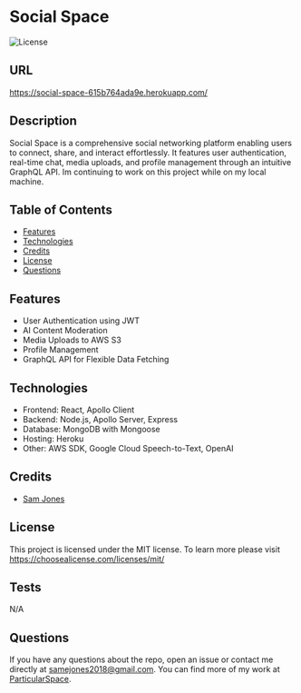 # Social Space

![License](https://img.shields.io/badge/license-ISC-blue.svg)

## URL

https://social-space-615b764ada9e.herokuapp.com/

## Description

Social Space is a comprehensive social networking platform enabling users to connect, share, and interact effortlessly. It features user authentication, real-time chat, media uploads, and profile management through an intuitive GraphQL API. Im continuing to work on this project while on my local machine.

## Table of Contents

- [Features](#features)
- [Technologies](#technologies)
- [Credits](#credits)
- [License](#license)
- [Questions](#questions)

## Features

- User Authentication using JWT
- AI Content Moderation
- Media Uploads to AWS S3
- Profile Management
- GraphQL API for Flexible Data Fetching

## Technologies

- Frontend: React, Apollo Client
- Backend: Node.js, Apollo Server, Express
- Database: MongoDB with Mongoose
- Hosting: Heroku
- Other: AWS SDK, Google Cloud Speech-to-Text, OpenAI

## Credits

- [Sam Jones](https://github.com/ParticularSpace)

## License

This project is licensed under the MIT license. To learn more please visit https://choosealicense.com/licenses/mit/

## Tests

N/A

## Questions

If you have any questions about the repo, open an issue or contact me directly at [samejones2018@gmail.com](mailto:samejones2018@gmail.com). You can find more of my work at [ParticularSpace](https://github.com/ParticularSpace).

